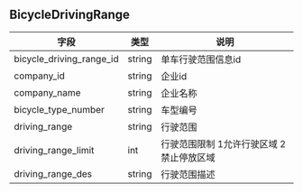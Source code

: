 ## BicycleDrivingRange

|字段|类型|说明|
|---|---|---|
|bicycle_driving_range_id|string|单车行驶范围信息id|
|company_id|string|企业id|
|company_name|string|企业名称|
|bicycle_type_number|string|车型编号|
|driving_range|string|行驶范围|
|driving_range_limit|int|行驶范围限制 1允许行驶区域 2禁止停放区域|
|driving_range_des|string|行驶范围描述|




